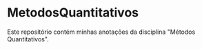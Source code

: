 # MetodosQuantitativos
Este repositório contém minhas anotações da disciplina "Métodos Quantitativos". 
